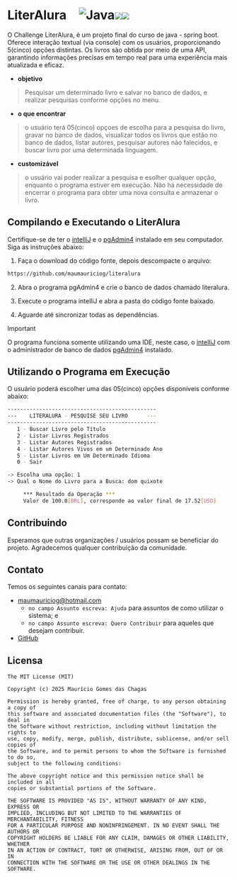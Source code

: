 # LiterAlura&emsp;![Java](https://img.shields.io/badge/java-%23ED8B00.svg?style=for-the-badge&logo=openjdk&logoColor=white)<img src="https://img.shields.io/badge/IntelliJ_IDEA-000000.svg?style=for-the-badge&logo=intellij-idea&logoColor=white" /><img src="https://img.shields.io/badge/json-5E5C5C?style=for-the-badge&logo=json&logoColor=white" />
O Challenge LiterAlura, é um projeto final do curso de java - spring boot. Oferece interação textual (via console) com os usuários, proporcionando 5(cinco) opções distintas. Os livros são obtida por meio de uma API, garantindo informações precisas em tempo real para uma experiência mais atualizada e eficaz.

- **objetivo**

> Pesquisar um determinado livro e salvar no banco de dados, e realizar pesquisas conforme opções no menu.

- **o que encontrar**

> o usuário terá 05(cinco) opçoes de escolha para a pesquisa do livro, gravar no banco de dados, visualizar todos os livros que estão no banco de dados, listar autores, pesquisar autores não falecidos, e buscar livro por uma determinada linguagem.

- **customizável**

> o usuário vai poder realizar a pesquisa e esolher qualquer opção, enquanto o programa estiver em execução. Não há necessidade de encerrar o programa para obter uma nova consulta e armazenar o livro.

## Compilando e Executando o LiterAlura
Certifique-se de ter o [intelliJ](https://www.jetbrains.com/idea/download/?section=windows) e o [pgAdmin4](https://www.pgadmin.org/download/) instalado em seu computador. Siga as instruções abaixo:
1. Faça o download do código fonte, depois descompacte o arquivo:

```sh
https://github.com/maumauriciog/literalura
```

2. Abra o programa pgAdmin4 e crie o banco de dados chamado literalura.

3. Execute o programa intelliJ e abra a pasta do código fonte baixado.

4. Aguarde até sincronizar todas as dependências.

> [!IMPORTANT]
> O programa funciona somente utilizando uma IDE, neste caso, o [intelliJ](https://www.jetbrains.com/idea/download/?section=windows) com o administrador de banco de dados [pgAdmin4](https://www.pgadmin.org/download/) instalado.

## Utilizando o Programa em Execução
O usuário poderá escolher uma das 05(cinco) opções disponíveis conforme abaixo:
```bash
-----------------------------------------------
---    LITERALURA - PESQUISE SEU LIVRO      ---
-----------------------------------------------
   1 - Buscar Livro pelo Título
   2 - Listar Livros Registrados
   3 - Listar Autores Registrados
   4 - Listar Autores Vivos em um Determinado Ano
   5 - Listar Livros em Um Determinado Idioma
   0 - Sair

-> Escolha uma opção: 1
-> Qual o Nome do Livro para a Busca: dom quixote
```
```bash
     *** Resultado da Operação ***
     Valor de 100.0[BRL], corresponde ao valor final de 17.52[USD]
```

## Contribuindo
Esperamos que outras organizações / usuários possam se beneficiar do projeto. Agradecemos qualquer contribuição da comunidade.

## Contato
Temos os seguintes canais para contato:
- maumauriciog@hotmail.com
  - `no campo Assunto escreva: Ajuda` para assuntos de como utilizar o sistema; e
  - `no campo Assunto escreva: Quero Contribuir` para aqueles que desejam contribuir.
- [GitHub](https://github.com/maumauriciog)


## Licensa
```
The MIT License (MIT)

Copyright (c) 2025 Maurício Gomes das Chagas

Permission is hereby granted, free of charge, to any person obtaining a copy of
this software and associated documentation files (the "Software"), to deal in
the Software without restriction, including without limitation the rights to
use, copy, modify, merge, publish, distribute, sublicense, and/or sell copies of
the Software, and to permit persons to whom the Software is furnished to do so,
subject to the following conditions:

The above copyright notice and this permission notice shall be included in all
copies or substantial portions of the Software.

THE SOFTWARE IS PROVIDED "AS IS", WITHOUT WARRANTY OF ANY KIND, EXPRESS OR
IMPLIED, INCLUDING BUT NOT LIMITED TO THE WARRANTIES OF MERCHANTABILITY, FITNESS
FOR A PARTICULAR PURPOSE AND NONINFRINGEMENT. IN NO EVENT SHALL THE AUTHORS OR
COPYRIGHT HOLDERS BE LIABLE FOR ANY CLAIM, DAMAGES OR OTHER LIABILITY, WHETHER
IN AN ACTION OF CONTRACT, TORT OR OTHERWISE, ARISING FROM, OUT OF OR IN
CONNECTION WITH THE SOFTWARE OR THE USE OR OTHER DEALINGS IN THE SOFTWARE.
```
